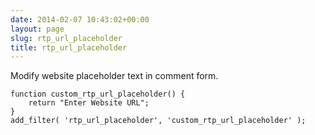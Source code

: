 ```yaml
---
date: 2014-02-07 10:43:02+00:00
layout: page
slug: rtp_url_placeholder
title: rtp_url_placeholder
---
```


Modify website placeholder text in comment form.

    
    function custom_rtp_url_placeholder() {
        return "Enter Website URL";
    }
    add_filter( 'rtp_url_placeholder', 'custom_rtp_url_placeholder' );
